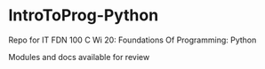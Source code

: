 # IntroToProg-Python
Repo for IT FDN 100 C Wi 20: Foundations Of Programming: Python

Modules and docs available for review
